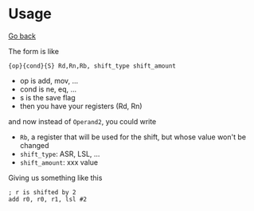 # Usage

[Go back](..)

The form is like

```none
{op}{cond}{S} Rd,Rn,Rb, shift_type shift_amount
```

* op is add, mov, ...
* cond is ne, eq, ...
* s is the save flag
* then you have your registers (Rd, Rn)

and now instead of ``Operand2``, you could write

* ``Rb``, a register that will be used for the
shift, but whose value won't be changed
* ``shift_type``: ASR, LSL, ...
* ``shift_amount``: xxx value

Giving us something like this

```asm6502
; r is shifted by 2
add r0, r0, r1, lsl #2
```